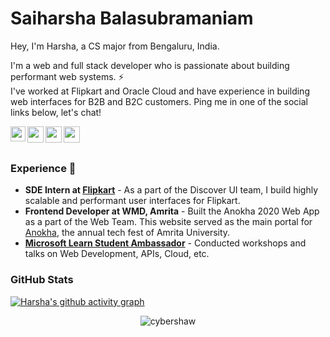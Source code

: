 # Saiharsha Balasubramaniam

Hey, I'm Harsha, a CS major from Bengaluru, India. 

I'm a web and full stack developer who is passionate about building performant web systems. ⚡ <br />
I've worked at Flipkart and Oracle Cloud and have experience in building web interfaces for B2B and B2C customers. Ping me in one of the social links below, let's chat!

<a href="https://www.linkedin.com/in/saiharshab/">
  <img align="left" width="24px" src="https://cdn.jsdelivr.net/npm/simple-icons@v3/icons/linkedin.svg"  />
</a>
<a href="https://twitter.com/saiharsha_b">
  <img align="left" width="26px" src="https://cdn.jsdelivr.net/npm/simple-icons@v3/icons/twitter.svg" />
</a>
<a href="mailto:saibalsu@gmail.com">
  <img align="left" width="26px" src="https://cdn.jsdelivr.net/npm/simple-icons@v3/icons/gmail.svg" />
</a>
<a href="https://medium.com/@cyberShaw">
  <img align="left" width="26px" src="https://cdn.jsdelivr.net/npm/simple-icons@v3/icons/medium.svg" />
</a>

<br />
<br />

### Experience 🚀
- **SDE Intern at [Flipkart](https://tech.flipkart.com/)** - As a part of the Discover UI team, I build highly scalable and performant user interfaces for Flipkart.
- **Frontend Developer at WMD, Amrita** - Built the Anokha 2020 Web App as a part of the Web Team. This website served as the main portal for [Anokha](https://anokha.amrita.edu/), the annual tech fest of Amrita University.
- **[Microsoft Learn Student Ambassador](https://studentambassadors.microsoft.com)** - Conducted workshops and talks on Web Development, APIs, Cloud, etc.

### GitHub Stats

[![Harsha's github activity graph](https://activity-graph.herokuapp.com/graph?username=cyberShaw&theme=react-dark)](https://github.com/cyberShaw)

<p align="center"> <img src="https://komarev.com/ghpvc/?username=cybershaw" alt="cybershaw" /> </p>
